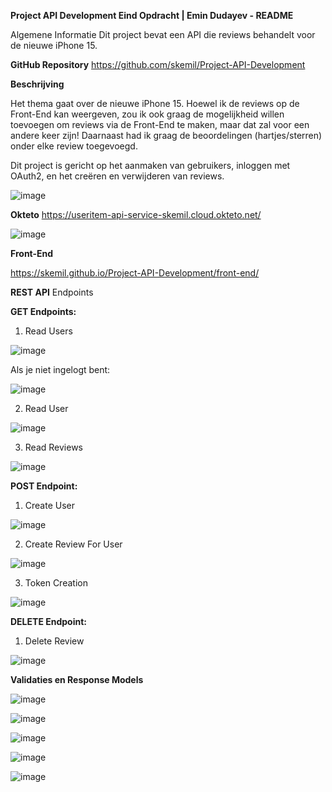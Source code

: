 **Project API Development Eind Opdracht | Emin Dudayev - README**

Algemene Informatie
Dit project bevat een API die reviews behandelt voor de nieuwe iPhone 15.

**GitHub Repository**
https://github.com/skemil/Project-API-Development

**Beschrijving**

Het thema gaat over de nieuwe iPhone 15. Hoewel ik de reviews op de Front-End kan weergeven, zou ik ook graag de mogelijkheid willen toevoegen om reviews via de Front-End te maken, maar dat zal voor een andere keer zijn! Daarnaast had ik graag de beoordelingen (hartjes/sterren) onder elke review toegevoegd.

Dit project is gericht op het aanmaken van gebruikers, inloggen met OAuth2, en het creëren en verwijderen van reviews.

![image](https://github.com/skemil/Project-API-Development/assets/71653103/628fc91a-7146-4d75-b2ef-9b5ab829d21e)


**Okteto**
https://useritem-api-service-skemil.cloud.okteto.net/

![image](https://github.com/skemil/Project-API-Development/assets/71653103/32f8e9f2-84b8-40e9-ab57-328e6aa4ac0c)

**Front-End**

https://skemil.github.io/Project-API-Development/front-end/


**REST API**
Endpoints

**GET Endpoints:**

1. Read Users

![image](https://github.com/skemil/Project-API-Development/assets/71653103/f067e1fe-6e76-458a-80fd-ecc2bc8db8f3)

Als je niet ingelogt bent:

![image](https://github.com/skemil/Project-API-Development/assets/71653103/f03a6db7-866d-4da7-acc9-72fec9f2f679)

2. Read User

![image](https://github.com/skemil/Project-API-Development/assets/71653103/7259c7fe-0830-409e-90e9-05c565989b22)

3. Read Reviews
   
![image](https://github.com/skemil/Project-API-Development/assets/71653103/c3522b26-f5d6-434f-9890-e2048efebf45)


**POST Endpoint:**

1. Create User
 
![image](https://github.com/skemil/Project-API-Development/assets/71653103/b2010b2f-e2e8-4ac6-8b7e-90fceb27063a)

2. Create Review For User

![image](https://github.com/skemil/Project-API-Development/assets/71653103/fad9f4c2-a372-46aa-bb18-ff48e7eb59ab)

3. Token Creation

![image](https://github.com/skemil/Project-API-Development/assets/71653103/fe14c0a0-07b2-45f6-9c81-f517cdc7c641)


**DELETE Endpoint:**

1. Delete Review
   
![image](https://github.com/skemil/Project-API-Development/assets/71653103/5ee7551e-3315-413b-ad8d-6ce8f0bee079)


**Validaties en Response Models**

![image](https://github.com/skemil/Project-API-Development/assets/71653103/fcf3ec7f-beb2-42d4-aa74-e968f4f0e5c1)

![image](https://github.com/skemil/Project-API-Development/assets/71653103/cf02f798-e360-4168-bf60-de03a05885a0)

![image](https://github.com/skemil/Project-API-Development/assets/71653103/28ce61e2-dc7d-4df6-a313-a99d10686b69)

![image](https://github.com/skemil/Project-API-Development/assets/71653103/86849ee9-73f7-459d-85c2-40f97fd676b7)

![image](https://github.com/skemil/Project-API-Development/assets/71653103/c7c1ec20-7e3c-40bf-b4ea-ad4b46f03d1f)




